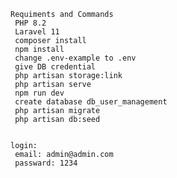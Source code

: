     
    Requiments and Commands
     PHP 8.2
     Laravel 11
     composer install
     npm install
     change .env-example to .env
     give DB credential
     php artisan storage:link
     php artisan serve
     npm run dev
     create database db_user_management
     php artisan migrate
     php artisan db:seed


    login: 
     email: admin@admin.com
     passward: 1234



